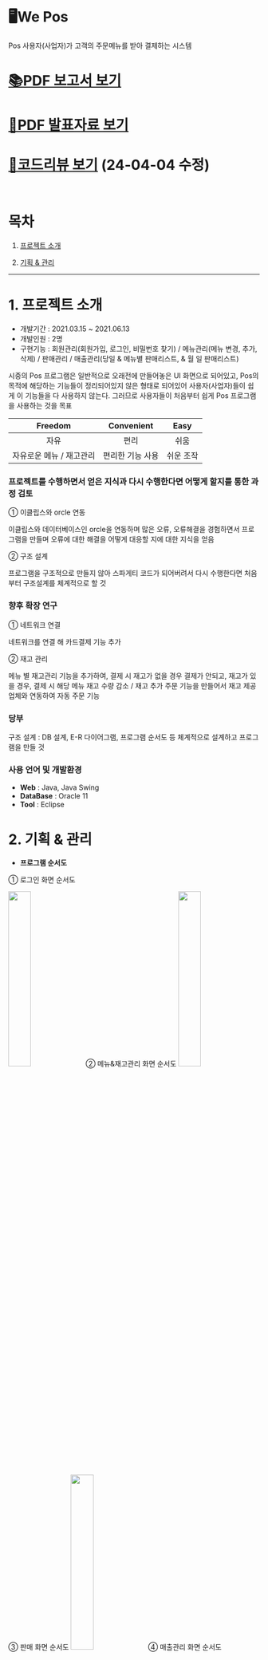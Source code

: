 # 🖥We Pos
Pos 사용자(사업자)가 고객의 주문메뉴를 받아 결제하는 시스템

# [📚PDF 보고서 보기](https://docs.google.com/viewer?url=https://github.com/yujin000/Senier-Project/blob/master/%EC%BA%A1%EC%8A%A4%ED%86%A4%EB%94%94%EC%9E%90%EC%9D%B8_%EB%B3%B4%EA%B3%A0%EC%84%9C_%EA%B9%80%EC%B1%84%EC%98%81%2C%EC%8B%A0%EC%9C%A0%EC%A7%84.pdf?raw=T)
# [📄PDF 발표자료 보기](https://drive.google.com/file/d/10QZPkJ0MzffHP4btcJSaFYftKSse3WNa/view?usp=share_link)
# [💬코드리뷰 보기](https://yudangdang.tistory.com/36) (24-04-04 수정)
<br>

# 목차

1. [프로젝트 소개](#1-프로젝트-소개)

2. [기획 & 관리](#2-기획--관리)
-------------
# 1. 프로젝트 소개
* 개발기간 : 2021.03.15 ~ 2021.06.13
* 개발인원 : 2명
* 구현기능 : 회원관리(회원가입, 로그인, 비밀번호 찾기) / 메뉴관리(메뉴 변경, 추가, 삭제) / 판매관리 / 
매출관리(당일 & 메뉴별 판매리스트, & 월 일 판매리스트)

시중의 Pos 프로그램은 일반적으로 오래전에 만들어놓은 UI 화면으로 되어있고, Pos의 목적에 해당하는 기능들이 정리되어있지 않은 형태로 되어있어 사용자(사업자)들이 쉽게 이 기능들을 다 사용하지 않는다. 그러므로 사용자들이 처음부터 쉽게 Pos 프로그램을 사용하는 것을 목표

|Freedom|Convenient|Easy|
|:---:|:---:|:---:|
|자유|편리|쉬움|
|자유로운 메뉴 / 재고관리|편리한 기능 사용|쉬운 조작|

### 프로젝트를 수행하면서 얻은 지식과 다시 수행한다면 어떻게 할지를 통한 과정 검토
① 이클립스와 orcle 연동

이클립스와 데이터베이스인 orcle을 연동하며 많은 오류, 오류해결을 경험하면서 프로그램을 만들며 오류에 대한 해결을 어떻게 대응할 지에 대한 지식을 얻음

② 구조 설계

프로그램을 구조적으로 만들지 않아 스파게티 코드가 되어버려서 다시 수행한다면 처음부터 구조설계를 체계적으로 할 것

### 향후 확장 연구
① 네트워크 연결

네트워크를 연결 해 카드결제 기능 추가

② 재고 관리

메뉴 별 재고관리 기능을 추가하여, 결제 시 재고가 없을 경우 결제가 안되고, 재고가 있을 경우, 결제 시 해당 메뉴 재고 수량 감소 / 재고 추가 주문 기능을 만들어서 재고 제공업체와 연동하여 자동 주문 기능

### 당부
구조 설계 : DB 설계, E-R 다이어그램, 프로그램 순서도 등 체계적으로 설계하고 프로그램을 만들 것

### **사용 언어 및 개발환경**
* **Web** : Java, Java Swing
* **DataBase** : Oracle 11
* **Tool** : Eclipse

# 2. 기획 & 관리
* **프로그램 순서도**

① 로그인 화면 순서도

<img src="https://user-images.githubusercontent.com/101914200/220865326-7595a8cd-55e2-43c2-a804-779d7598815e.png" height="30%" width="30%">
② 메뉴&재고관리 화면 순서도

<img src="https://user-images.githubusercontent.com/101914200/220865989-2f2afd72-8bf1-460e-a77d-3cc4600ecfe6.png" height="30%" width="30%">
③ 판매 화면 순서도

<img src="https://user-images.githubusercontent.com/101914200/220866050-96072999-43de-4bf4-9285-acce546b6858.png" height="30%" width="30%">
④ 매출관리 화면 순서도

<img src="https://user-images.githubusercontent.com/101914200/220866077-5da6e47e-2869-4e08-b752-a635917ce256.png" height="40%" width="40%">

* **ERD**
<img src="https://github.com/yujin000/Senier-Project/assets/101914200/cfb2642c-976b-4464-b6a5-c869742c16cb" height="95%" width="95%">

-------------


### **[메인 화면]**
![image](https://user-images.githubusercontent.com/101914200/217021170-b11a24fa-2b55-469d-93ae-debbf530b61a.png)
### **[메뉴 추가 화면]**
![image](https://user-images.githubusercontent.com/101914200/217021465-936f3de8-6968-4692-a758-cc125671e333.png)
![image](https://user-images.githubusercontent.com/101914200/217021604-0b42eb6e-02d1-458e-9f89-ad1ffc3de42b.png)
### **[메뉴 수정 화면]**
![image](https://user-images.githubusercontent.com/101914200/217021788-9d58fe9c-519c-40dc-8846-5c3252504d2e.png)
### **[판매 화면]**
![image](https://user-images.githubusercontent.com/101914200/217022030-7dcf99bd-6d48-4af0-94be-76c529c79992.png)
### **[매출 관리 화면]**
![image](https://user-images.githubusercontent.com/101914200/217022665-5007b661-8cd9-41d5-a6f1-8e4a42d50d0f.png)
